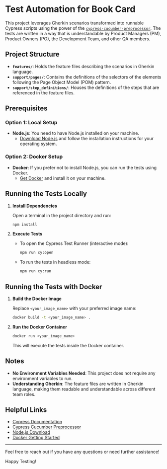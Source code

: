 # Test Automation for Book Card

This project leverages Gherkin scenarios transformed into runnable Cypress scripts using the power of the [`cypress-cucumber-preprocessor`](https://github.com/badeball/cypress-cucumber-preprocessor). The tests are written in a way that is understandable by Product Managers (PM), Product Owners (PO), the Development Team, and other QA members.

## Project Structure

- **`features/`**: Holds the feature files describing the scenarios in Gherkin language.
- **`support/pages/`**: Contains the definitions of the selectors of the elements following the Page Object Model (POM) pattern.
- **`support/step_definitions/`**: Houses the definitions of the steps that are referenced in the feature files.

## Prerequisites

### Option 1: Local Setup

- **Node.js**: You need to have Node.js installed on your machine.
    - [Download Node.js](https://nodejs.org/en/download/) and follow the installation instructions for your operating system.

### Option 2: Docker Setup

- **Docker**: If you prefer not to install Node.js, you can run the tests using Docker.
    - [Get Docker](https://www.docker.com/get-started) and install it on your machine.

## Running the Tests Locally

1. **Install Dependencies**

   Open a terminal in the project directory and run:

   ```bash
   npm install
   ```

2. **Execute Tests**

    - To open the Cypress Test Runner (interactive mode):

      ```bash
      npm run cy:open
      ```

    - To run the tests in headless mode:

      ```bash
      npm run cy:run
      ```

## Running the Tests with Docker

1. **Build the Docker Image**

   Replace `<your_image_name>` with your preferred image name:

   ```bash
   docker build -t <your_image_name> .
   ```

2. **Run the Docker Container**

   ```bash
   docker run <your_image_name>
   ```

   This will execute the tests inside the Docker container.

## Notes

- **No Environment Variables Needed**: This project does not require any environment variables to run.
- **Understanding Gherkin**: The feature files are written in Gherkin language, making them readable and understandable across different team roles.

## Helpful Links

- [Cypress Documentation](https://docs.cypress.io/)
- [Cypress Cucumber Preprocessor](https://github.com/badeball/cypress-cucumber-preprocessor)
- [Node.js Download](https://nodejs.org/en/download/)
- [Docker Getting Started](https://www.docker.com/get-started)

---

Feel free to reach out if you have any questions or need further assistance!

Happy Testing!